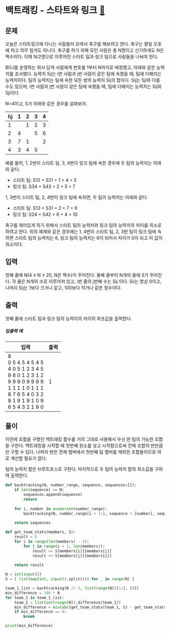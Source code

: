 # 백트래킹 - 스타트와 링크 [🔗](https://www.acmicpc.net/problem/14889)

## 문제

오늘은 스타트링크에 다니는 사람들이 모여서 축구를 해보려고 한다. 축구는 평일 오후에 하고 의무 참석도 아니다. 축구를 하기 위해 모인 사람은 총 N명이고 신기하게도 N은 짝수이다. 이제 N/2명으로 이루어진 스타트 팀과 링크 팀으로 사람들을 나눠야 한다.

BOJ를 운영하는 회사 답게 사람에게 번호를 1부터 N까지로 배정했고, 아래와 같은 능력치를 조사했다. 능력치 Sij는 i번 사람과 j번 사람이 같은 팀에 속했을 때, 팀에 더해지는 능력치이다. 팀의 능력치는 팀에 속한 모든 쌍의 능력치 Sij의 합이다. Sij는 Sji와 다를 수도 있으며, i번 사람과 j번 사람이 같은 팀에 속했을 때, 팀에 더해지는 능력치는 Sij와 Sji이다.

N=4이고, S가 아래와 같은 경우를 살펴보자.

| i\j  | 1    | 2    | 3    | 4    |
| :--- | :--- | :--- | :--- | :--- |
| 1    |      | 1    | 2    | 3    |
| 2    | 4    |      | 5    | 6    |
| 3    | 7    | 1    |      | 2    |
| 4    | 3    | 4    | 5    |      |

예를 들어, 1, 2번이 스타트 팀, 3, 4번이 링크 팀에 속한 경우에 두 팀의 능력치는 아래와 같다.

- 스타트 팀: S12 + S21 = 1 + 4 = 5
- 링크 팀: S34 + S43 = 2 + 5 = 7

1, 3번이 스타트 팀, 2, 4번이 링크 팀에 속하면, 두 팀의 능력치는 아래와 같다.

- 스타트 팀: S13 + S31 = 2 + 7 = 9
- 링크 팀: S24 + S42 = 6 + 4 = 10

축구를 재미있게 하기 위해서 스타트 팀의 능력치와 링크 팀의 능력치의 차이를 최소로 하려고 한다. 위의 예제와 같은 경우에는 1, 4번이 스타트 팀, 2, 3번 팀이 링크 팀에 속하면 스타트 팀의 능력치는 6, 링크 팀의 능력치는 6이 되어서 차이가 0이 되고 이 값이 최소이다.

## 입력

첫째 줄에 N(4 ≤ N ≤ 20, N은 짝수)이 주어진다. 둘째 줄부터 N개의 줄에 S가 주어진다. 각 줄은 N개의 수로 이루어져 있고, i번 줄의 j번째 수는 Sij 이다. Sii는 항상 0이고, 나머지 Sij는 1보다 크거나 같고, 100보다 작거나 같은 정수이다.

## 출력

첫째 줄에 스타트 팀과 링크 팀의 능력치의 차이의 최솟값을 출력한다.

##### 입출력 예

| 입력                                                         | 출력 |
| ------------------------------------------------------------ | ---- |
| 8<br />0 5 4 5 4 5 4 5<br />4 0 5 1 2 3 4 5<br />9 8 0 1 2 3 1 2<br />9 9 9 0 9 9 9 9<br />1 1 1 1 0 1 1 1<br />8 7 6 5 4 0 3 2<br />9 1 9 1 9 1 0 9<br />6 5 4 3 2 1 9 0 | 1    |

## 풀이

이전에 조합을 구했던 백트래킹 함수를 거의 그대로 사용해서 우선 한 팀의 가능한 조합을 구한다. 백트래킹을 시작할 때 첫번째 원소를 넣고 시작함으로써 전체 조합의 반만큼만 구할 수 있다. 나머지 반은 전체 멤버에서 첫번째 팀 멤버를 제외한 조합들이므로 따로 계산할 필요가 없다.

팀의 능력치 합은 브루트포스로 구한다. 마지막으로 두 팀의 능력치 합의 최소값을 구하여 출력한다.

```python
def backtracking(N, number_range, sequence, sequences=[]):
    if len(sequence) == N:
        sequences.append(sequence)
        return
    
    for i, number in enumerate(number_range):
        backtracking(N, number_range[i + 1:], sequence + [number], sequences)
    
    return sequences

def get_team_stats(members, S):
    result = 0
    for i in range(len(members) - 1):
        for j in range(i + 1, len(members)):
            result += S[members[i]][members[j]]
            result += S[members[j]][members[i]]
            
    return result

N = int(input())
S = [ list(map(int, input().split())) for _ in range(N) ]

team_1_list = backtracking(N // 2, list(range(N))[1:], [0])
min_difference = 100 * N
for team_1 in team_1_list:
    team_2 = list(set(range(N)).difference(team_1))
    min_difference = min(abs(get_team_stats(team_1, S) - get_team_stats(team_2, S)), min_difference)
    if min_difference == 0:
        break

print(min_difference)
```
